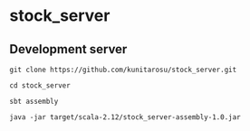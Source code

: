 # stock_server

## Development server

`git clone https://github.com/kunitarosu/stock_server.git`

`cd stock_server`

`sbt assembly`

`java -jar target/scala-2.12/stock_server-assembly-1.0.jar`
